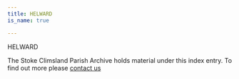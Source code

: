 ```yaml
---
title: HELWARD
is_name: true

---
```


HELWARD


The Stoke Climsland Parish Archive holds material under this index entry. To find out more please [contact us](/contact/)
